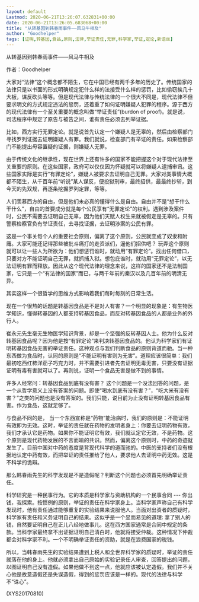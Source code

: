 ```yaml
---
layout: default
Lastmod: 2020-06-21T13:26:07.632831+00:00
date: 2020-06-21T13:26:05.683068+00:00
title: "从转基因到韩春雨事件——风马牛相及"
author: "Goodhelper"
tags: [证明,转基因,食品,原则,法律,举证责任,无罪,科学家,举证,定论,新语丝]
---
```


从转基因到韩春雨事件——风马牛相及

作者：Goodhelper

大家对“法律”这个概念都不陌生，它在中国已经有两千多年的历史了。传统国家的法律只是以书面的形式明确规定犯什么样的法接受什么样的惩罚，比如偷窃挨几十大板，谋反砍头等等。但是现代法律与传统法律的一个很大不同是，现代法律不但要求明文的方式规定违法的惩罚，还着重了如何证明嫌疑人犯罪的程序。源于西方的现代法律有一个至关重要的概念叫做“举证责任”(burdon of proof)。就是说，司法程序中规定了原告与被告之间，谁有责任必须去列举证据。

比如，西方实行无罪定论。就是说首先认定一个嫌疑人是无辜的，然后由检察部门寻找罗列证据去证明嫌疑人有罪。我们就说，检查部门有举证的责任。如果检察部门不能提出毋容置疑的证据，则嫌疑人无罪。

由于传统文化的继承性，现在世界上还有许多的国家不能把握这个对于现代法律至关重要的原则。在这些国家，政府可以仅仅因为怀疑就可以将嫌疑人逮捕审讯。这些国家实际是实行“有罪定论”，嫌疑人被要求去证明自己无罪。大家对类事情大概都不陌生，从千百年前“听说”某人谋反，便投狱刑审，最终招供，最最终抄斩，到今天的先双规，再逐条挖掘罗列定罪，等等。

人们羡慕西方的自由，但是他们未必真的懂得什么是自由。自由并不是“想干什么干什么”，自由的首要成分就是每个公民享有“无罪定论”的权利。遇到涉及案件时，公民不需要去证明自己无辜，因为他们天赋人权生来就被假定是无辜的。只有警察检察官负有举证责任，去寻找证据，去证明涉案的公民有罪。

这是一个事关每个人的重要社会原则，偏离了这个原则，公民就变成了奴隶和附庸。大家可能还记得那些被批斗痛打的走资派们，逼他们招供吧？ 玩弄这个原则就可以让一些人为所欲为：他们想惩罚谁时，就动用“有罪定论”。找出任何借口，只要对方不能证明自己无罪，就抓捕入狱。想包庇谁时，就动用“无罪定论”，以无法证明有罪而释放。因此从这个现代法律的理念来说，这样的国家还不是法制国家，它只是一个“有法律的国家”而已，与两千年前的秦汉以及几百年前的明清无异。

其实这样一个很哲学的思维方式影响着我们每时每刻的日常生活。

现在一个很热的话题是转基因食品是不是对人有害？一个明显的现象是：有生物医学知识，懂得转基因的人都支持转基因食品，而反对转基因食品的人都是业外的外行人。

崔永元先生毫无生物医学知识背景，却是一个坚强的反转基因人士。他为什么反对转基因食品呢？因为他是按“有罪定论”来判决转基因食品的。他认为科学家们有证明转基因食品无害的举证责任。这种观点与我们判断食品的原则背道而驰。当一种东西做为食品时，认同的原则是“不能证明有害则为无害”。道理应该很简单：我们最初吃西红柿洋茄子巧克力时，并不需要引进者先去证明无毒无害，只要没有证据证明有毒有害就可以了。再则说，证明一个食品无害是做不到的事情。

许多人经常问：转基因食品到底有没有害？ 这个问题是一个没法回答的问题，是一个从哲学意义上没有答案的问题。即使“喝水到底有没有害？”，“吃大米有没有害？”之类的问题也是没有答案的。我们只能，说目前为止没有证明转基因食品有害。作为食品，这就足够了。

与食品不同的是， 当一个东西宣称是“药物”能治病时，我们的原则是：不能证明有效即为无效。这时，举证的责任就在药物的发明者身上：你要去证明药物有效，我们才承认它是药物。如果你不能证明它有效，我们就认定它无效，不是药物。这个原则是现代药物发展的不言而喻的共识。然而，偏离这个原则时，中药的奇迹就发生了。目前中国对中药的态度是背现代科学的道而驰的。中医的支持者们没有根据地认定中药有效，而把举证的责任推给了他人，要求他人去证明中药无效。这是不科学的诡辩。

那么韩春雨先生的科学发现是不是造假呢？判断这个问题也必须首先明确举证责任。

科学研究是一种民事行为。它的本质是科学家与资助机构的一个民事合同 --- 你出钱，我探索。按惯例的原则，举证的责任在科学家身上。当科学家声称自己有科学发现时，他有责任通过能够重复的实验结果来说服他人。当面对出资者的质疑时，科学家有责任和义务证明自己的结果。这似乎是一个显而易见的道理: 拿了别人的钱，自然要证明自己在正儿八经地做事儿。这在西方国家通常是合同中规定的条款。当科学家最终拿不出证据证明自己清白时，他就将接受仲裁。这种情况下仲裁都会对科学家不利。一个不明确举证责任的资助，就是在浪费国家的税钱。

所以，当韩春雨先生的实验结果遭到上税人和全世界科学家的质疑时，举证的责任就落在他的身上。他就必须拿出自己原始的实验记录任人审查，回答提出的问题，以图证明自己没有造假。如果他做不到这一点，他就应该被认定造假。我们并不关心他是故意造假还是失误造假，得到的惩罚应该是一样的。现代的法律与科学不“诛心”。

(XYS20170810)

